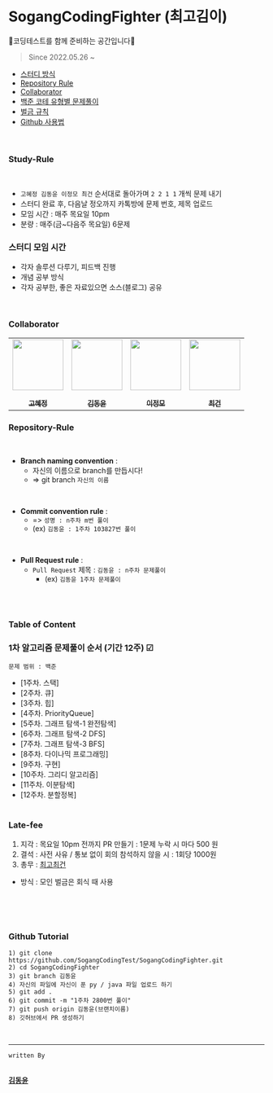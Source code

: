 # SogangCodingFighter (최고김이)
🚀코딩테스트를 함께 준비하는 공간입니다🚀

> Since 2022.05.26 ~ 

  - [스터디 방식](#study-rule)
  - [Repository Rule](#repository-rule)
  - [Collaborator](#collaborator)
  - [백준 코테 유형별 문제풀이](#table-of-content)
  - [벌금 규칙](#late-fee)
  - [Github 사용법](#github-tutorial)

 <br>
 
### Study-Rule

<br>

- `고혜정 김동윤 이정모 최건` 순서대로 돌아가며 `2 2 1 1` 개씩 문제 내기 <br>
- 스터디 완료 후, 다음날 정오까지 카톡방에 문제 번호, 제목 업로드 <br>
- 모임 시간 : 매주 목요일 10pm <br>
- 분량 : 매주(금~다음주 목요일) 6문제 <br>

### 스터디 모임 시간
- 각자 솔루션 다루기, 피드백 진행
- 개념 공부 방식
- 각자 공부한, 좋은 자료있으면 소스(블로그) 공유
<br>

### Collaborator

<p align="center">
  
<table align="center" >
   <tr>
        <td align="center"><a href="https://github.com/hjhjhj0028"><img src="https://github.com/hjhjhj0028.png" width="100px;" alt=""/><br/><sub><b><br/>고혜정</b></sub></a></td>
<td align="center"><a href="https://github.com/myway00"><img src="https://github.com/myway00.png" width="100px;" alt=""/><br/><sub><b><br/>김동윤</b></sub></a></td>
<td align="center"><a href="https://github.com/zbnm2005"><img src="https://github.com/zbnm2005.png" width="100px;" alt=""/><br/><sub><b><br/>이정모</b></sub></a></td>
<td align="center"><a href="https://github.com/MarsMan13"><img src="https://github.com/MarsMan13.png" width="100px;" alt=""/><br/><sub><b><br/>최건</b></sub></a></td>
     
</table>

</p>

### Repository-Rule
 <br>
 
- **Branch naming convention** : <br>
   - 자신의 이름으로 branch를 만듭시다!
   - => git branch `자신의 이름` 
 <br>
 
- **Commit convention rule** : <br>
   - => `성명 : n주차 m번 풀이` 
   - (ex) `김동윤 : 1주차 103827번 풀이` 
 <br>
 
- **Pull Request rule** : <br>
   - `Pull Request` 제목 : `김동윤 : n주차 문제풀이 `
      - (ex) `김동윤 1주차 문제풀이`<br><br>

 <br> 


### Table of Content

### 1차 알고리즘 문제풀이 순서 (기간 12주) ☑
`문제 범위 : 백준`
- [1주차. 스택] 
- [2주차. 큐] 
- [3주차. 힙] 
- [4주차. PriorityQueue] 
- [5주차. 그래프 탐색-1 완전탐색] 
- [6주차. 그래프 탐색-2 DFS] 
- [7주차. 그래프 탐색-3 BFS] 
- [8주차. 다이나믹 프로그래밍] 
- [9주차. 구현] 
- [10주차. 그리디 알고리즘] 
- [11주차. 이분탐색] 
- [12주차. 분할정복] 
<br><br>
### Late-fee

1. 지각 : 목요일 10pm 전까지 PR 만들기 : 1문제 누락 시 마다 500 원 
2. 결석 : 사전 사유 / 통보 없이 회의 참석하지 않을 시 : 1회당 1000원
3. 총무 : <a href="https://github.com/MarsMan13">최고최건</a>
- 방식 : 모인 벌금은 회식 때 사용

<br><br><br>

### Github Tutorial <br>
```
1) git clone https://github.com/SogangCodingTest/SogangCodingFighter.git
2) cd SogangCodingFighter
3) git branch 김동윤
4) 자신의 파일에 자신이 푼 py / java 파일 업로드 하기
5) git add .
6) git commit -m "1주차 2800번 풀이"
7) git push origin 김동윤(브랜치이름)
8) 깃허브에서 PR 생성하기
```
<br>

______________________________________________________________________________________________________________________________________________________

`written By `
<br>
 <td align="center"><a href="https://github.com/myway00"<sub><b><br/>김동윤</b></sub></a></td>
